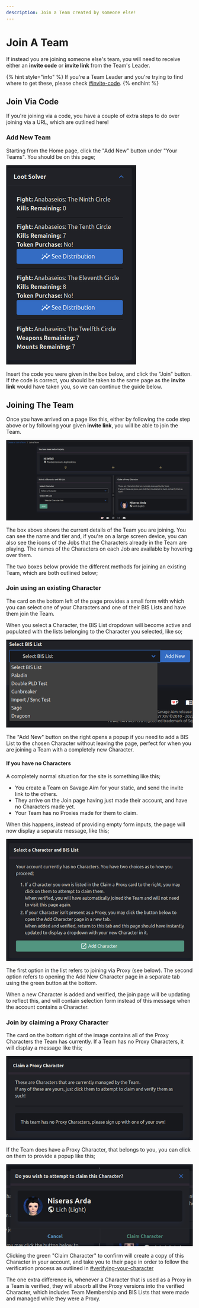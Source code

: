```yaml
---
description: Join a Team created by someone else!
---
```


# Join A Team

If instead you are joining someone else's team, you will need to receive either an **invite code** or **invite link** from the Team's Leader.&#x20;

{% hint style="info" %}
If you're a Team Leader and you're trying to find where to get these, please check [#invite-code](team-settings.md#invite-code "mention").
{% endhint %}

## Join Via Code

If you're joining via a code, you have a couple of extra steps to do over joining via a URL, which are outlined here!

### Add New Team

Starting from the Home page, click the "Add New" button under "Your Teams". You should be on this page;

![](<../.gitbook/assets/image (2) (1) (1).png>)

Insert the code you were given in the box below, and click the "Join" button. If the code is correct, you should be taken to the same page as the **invite link** would have taken you, so we can continue the guide below.

## Joining The Team

Once you have arrived on a page like this, either by following the code step above or by following your given **invite link**, you will be able to join the Team.

![](<../.gitbook/assets/image (34).png>)

The box above shows the current details of the Team you are joining. You can see the name and tier and, if you're on a large screen device, you can also see the icons of the Jobs that the Characters already in the Team are playing. The names of the Characters on each Job are available by hovering over them.

The two boxes below provide the different methods for joining an existing Team, which are both outlined below;

### Join using an existing Character

The card on the bottom left of the page provides a small form with which you can select one of your Characters and one of their BIS Lists and have them join the Team.

When you select a Character, the BIS List dropdown will become active and populated with the lists belonging to the Character you selected, like so;

![](<../.gitbook/assets/image (35).png>)

The "Add New" button on the right opens a popup if you need to add a BIS List to the chosen Character without leaving the page, perfect for when you are joining a Team with a completely new Character.

#### If you have no Characters

A completely normal situation for the site is something like this;

* You create a Team on Savage Aim for your static, and send the invite link to the others.
* They arrive on the Join page having just made their account, and have no Characters made yet.
* Your Team has no Proxies made for them to claim.

When this happens, instead of providing empty form inputs, the page will now display a separate message, like this;

![](<../.gitbook/assets/image (30).png>)

The first option in the list refers to joining via Proxy (see below). The second option refers to opening the Add New Character page in a separate tab using the green button at the bottom.

When a new Character is added and verified, the join page will be updating to reflect this, and will contain selection form instead of this message when the account contains a Character.

### Join by claiming a Proxy Character

The card on the bottom right of the image contains all of the Proxy Characters the Team has currently. If a Team has no Proxy Characters, it will display a message like this;

![](<../.gitbook/assets/image (3).png>)

If the Team does have a Proxy Character, that belongs to you, you can click on them to provide a popup like this;

![](<../.gitbook/assets/image (9).png>)

Clicking the green "Claim Character" to confirm will create a copy of this Character in your account, and take you to their page in order to follow the verification process as outlined in [#verifying-your-character](../characters/importing-characters.md#verifying-your-character "mention")

The one extra difference is, whenever a Character that is used as a Proxy in a Team is verified, they will absorb all the Proxy versions into the verified Character, which includes Team Membership and BIS Lists that were made and managed while they were a Proxy.
